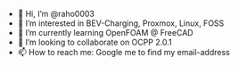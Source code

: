 - 👋 Hi, I’m @raho0003
- 👀 I’m interested in BEV-Charging, Proxmox, Linux, FOSS
- 🌱 I’m currently learning OpenFOAM @ FreeCAD
- 💞️ I’m looking to collaborate on OCPP 2.0.1
- 📫 How to reach me: Google me to find my email-address

<!---
raho0003/raho0003 is a ✨ special ✨ repository because its `README.md` (this file) appears on your GitHub profile.
You can click the Preview link to take a look at your changes.
--->
